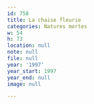 ```yaml
---
id: 758
title: La chaise fleurie
categories: Natures mortes
w: 54
h: 73
location: null
note: null
file: null
year: '1997'
year_start: 1997
year_end: null
image: null

---
```

